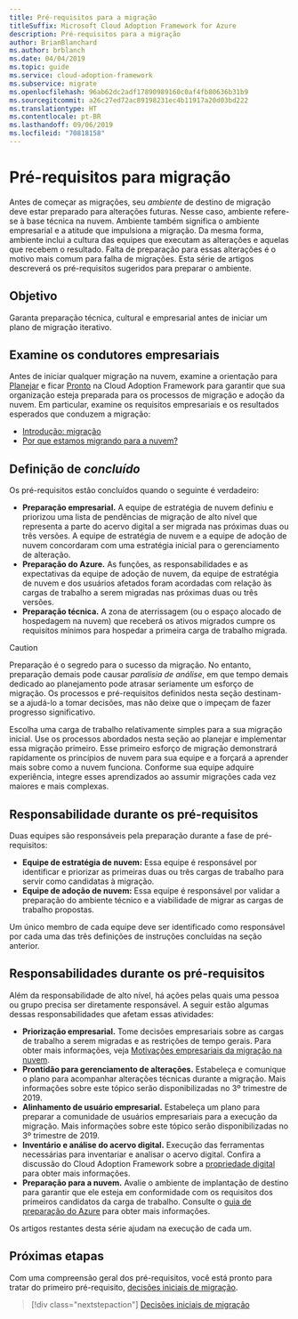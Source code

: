 ```yaml
---
title: Pré-requisitos para a migração
titleSuffix: Microsoft Cloud Adoption Framework for Azure
description: Pré-requisitos para a migração
author: BrianBlanchard
ms.author: brblanch
ms.date: 04/04/2019
ms.topic: guide
ms.service: cloud-adoption-framework
ms.subservice: migrate
ms.openlocfilehash: 96ab62dc2adf17890989160c0af4fb80636b31b9
ms.sourcegitcommit: a26c27ed72ac89198231ec4b11917a20d03bd222
ms.translationtype: HT
ms.contentlocale: pt-BR
ms.lasthandoff: 09/06/2019
ms.locfileid: "70818158"
---
```

# <a name="prerequisites-for-migration"></a>Pré-requisitos para migração

Antes de começar as migrações, seu _ambiente_ de destino de migração deve estar preparado para alterações futuras. Nesse caso, ambiente refere-se à base técnica na nuvem. Ambiente também significa o ambiente empresarial e a atitude que impulsiona a migração. Da mesma forma, ambiente inclui a cultura das equipes que executam as alterações e aquelas que recebem o resultado. Falta de preparação para essas alterações é o motivo mais comum para falha de migrações. Esta série de artigos descreverá os pré-requisitos sugeridos para preparar o ambiente.

## <a name="objective"></a>Objetivo

Garanta preparação técnica, cultural e empresarial antes de iniciar um plano de migração iterativo.

## <a name="review-business-drivers"></a>Examine os condutores empresariais

Antes de iniciar qualquer migração na nuvem, examine a orientação para [Planejar](../../../business-strategy/index.md) e ficar [Pronto](../../../ready/index.md) na Cloud Adoption Framework para garantir que sua organização esteja preparada para os processos de migração e adoção da nuvem. Em particular, examine os requisitos empresariais e os resultados esperados que conduzem a migração:

- [Introdução: migração](../../../getting-started/migrate.md)
- [Por que estamos migrando para a nuvem?](../../../business-strategy/motivations-why-are-we-moving-to-the-cloud.md)

## <a name="definition-of-done"></a>Definição de *concluído*

Os pré-requisitos estão concluídos quando o seguinte é verdadeiro:

- **Preparação empresarial.** A equipe de estratégia de nuvem definiu e priorizou uma lista de pendências de migração de alto nível que representa a parte do acervo digital a ser migrada nas próximas duas ou três versões. A equipe de estratégia de nuvem e a equipe de adoção de nuvem concordaram com uma estratégia inicial para o gerenciamento de alteração.
- **Preparação do Azure.** As funções, as responsabilidades e as expectativas da equipe de adoção de nuvem, da equipe de estratégia de nuvem e dos usuários afetados foram acordadas com relação às cargas de trabalho a serem migradas nas próximas duas ou três versões.
- **Preparação técnica.** A zona de aterrissagem (ou o espaço alocado de hospedagem na nuvem) que receberá os ativos migrados cumpre os requisitos mínimos para hospedar a primeira carga de trabalho migrada.

> [!CAUTION]
> Preparação é o segredo para o sucesso da migração. No entanto, preparação demais pode causar *paralisia de análise*, em que tempo demais dedicado ao planejamento pode atrasar seriamente um esforço de migração. Os processos e pré-requisitos definidos nesta seção destinam-se a ajudá-lo a tomar decisões, mas não deixe que o impeçam de fazer progresso significativo.
>
> Escolha uma carga de trabalho relativamente simples para a sua migração inicial. Use os processos abordados nesta seção ao planejar e implementar essa migração primeiro. Esse primeiro esforço de migração demonstrará rapidamente os princípios de nuvem para sua equipe e a forçará a aprender mais sobre como a nuvem funciona. Conforme sua equipe adquire experiência, integre esses aprendizados ao assumir migrações cada vez maiores e mais complexas.

## <a name="accountability-during-prerequisites"></a>Responsabilidade durante os pré-requisitos

Duas equipes são responsáveis pela preparação durante a fase de pré-requisitos:

- **Equipe de estratégia de nuvem:** Essa equipe é responsável por identificar e priorizar as primeiras duas ou três cargas de trabalho para servir como candidatas à migração.
- **Equipe de adoção de nuvem:** Essa equipe é responsável por validar a preparação do ambiente técnico e a viabilidade de migrar as cargas de trabalho propostas.

Um único membro de cada equipe deve ser identificado como responsável por cada uma das três definições de instruções concluídas na seção anterior.

## <a name="responsibilities-during-prerequisites"></a>Responsabilidades durante os pré-requisitos

Além da responsabilidade de alto nível, há ações pelas quais uma pessoa ou grupo precisa ser diretamente responsável. A seguir estão algumas dessas responsabilidades que afetam essas atividades:

- **Priorização empresarial.** Tome decisões empresariais sobre as cargas de trabalho a serem migradas e as restrições de tempo gerais. Para obter mais informações, veja [Motivações empresariais da migração na nuvem](../../../business-strategy/motivations-why-are-we-moving-to-the-cloud.md).
- **Prontidão para gerenciamento de alterações.** Estabeleça e comunique o plano para acompanhar alterações técnicas durante a migração. Mais informações sobre este tópico serão disponibilizadas no 3º trimestre de 2019.
- **Alinhamento de usuário empresarial.** Estabeleça um plano para preparar a comunidade de usuários empresariais para a execução da migração. Mais informações sobre este tópico serão disponibilizadas no 3º trimestre de 2019.
- **Inventário e análise do acervo digital.** Execução das ferramentas necessárias para inventariar e analisar o acervo digital. Confira a discussão do Cloud Adoption Framework sobre a [propriedade digital](../../../digital-estate/index.md) para obter mais informações.
- **Preparação para a nuvem.** Avalie o ambiente de implantação de destino para garantir que ele esteja em conformidade com os requisitos dos primeiros candidatos da carga de trabalho. Consulte o [guia de preparação do Azure](../../../ready/azure-readiness-guide/index.md) para obter mais informações.

Os artigos restantes desta série ajudam na execução de cada um.

## <a name="next-steps"></a>Próximas etapas

Com uma compreensão geral dos pré-requisitos, você está pronto para tratar do primeiro pré-requisito, [decisões iniciais de migração](./decisions.md).

> [!div class="nextstepaction"]
> [Decisões iniciais de migração](./decisions.md)
